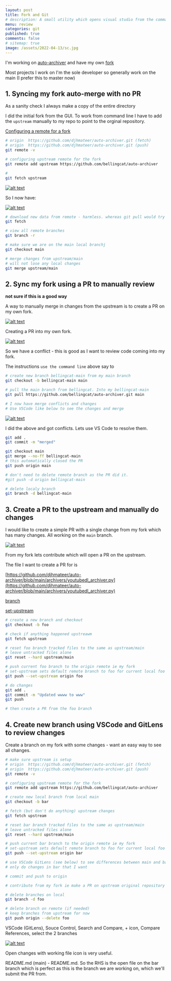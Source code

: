```yaml
---
layout: post
title: Fork and Git 
# description: A small utility which opens visual studio from the command shell looking for a `.sln` file in the current directory. Updating to .NET6
menu: review
categories: git
published: true 
comments: false     
# sitemap: true
image: /assets/2022-04-13/sc.jpg
---
```

<!-- [![alt text](/assets/2022-03-09/vsc.jpg "desktop"){:width="500px"}](/assets/2022-03-09/vsc.jpg) -->
<!-- [![alt text](/assets/2022-03-10/down.jpg "desktop")](/assets/2022-03-10/down.jpg) -->

I'm working on [auto-archiver](https://github.com/bellingcat/auto-archiver) and have my own [fork](https://github.com/djhmateer/auto-archiver)

Most projects I work on I'm the sole developer so generally work on the main (I prefer this to master now)

## 1. Syncing my fork auto-merge with no PR

As a sanity check I always make a copy of the entire directory

I did the initial fork from the GUI. To work from command line I have to add the `upstream` manually to my repo to point to the orginal repository.

[Configuring a remote for a fork](https://docs.github.com/en/pull-requests/collaborating-with-pull-requests/working-with-forks/configuring-a-remote-for-a-fork)

```bash
# origin  https://github.com/djhmateer/auto-archiver.git (fetch)
# origin  https://github.com/djhmateer/auto-archiver.git (push)
git remote -v

# configuring upstream remote for the fork
git remote add upstream https://github.com/bellingcat/auto-archiver

#
git fetch upstream
```

[![alt text](/assets/2022-04-27/fetch.jpg "desktop")](/assets/2022-04-27/fetch.jpg)

So I now have:

[![alt text](/assets/2022-04-27/branch.jpg "desktop")](/assets/2022-04-27/branch.jpg)

```bash
# download new data from remote - harmless. whereas git pull would try to integrate and merge
git fetch

# view all remote branches
git branch -r

# make sure we are on the main local branchj
git checkout main

# merge changes from upstream/main
# will not lose any local changes
git merge upstream/main
```

## 2. Sync my fork using a PR to manually review

**not sure if this is a good way**

A way to manually merge in changes from the upstream is to create a PR on my own fork.

[![alt text](/assets/2022-04-27/ui.jpg "desktop")](/assets/2022-04-27/ui.jpg)

Creating a PR into my own fork.

[![alt text](/assets/2022-04-27/conflict.jpg "desktop")](/assets/2022-04-27/conflict.jpg)

So we have a conflict - this is good as I want to review code coming into my fork.

The instructions `use the command line` above say to

```bash
# create new branch bellingcat-main from my main branch
git checkout -b bellingcat-main main

# pull the main branch from bellingcat. Into my bellingcat-main
git pull https://github.com/bellingcat/auto-archiver.git main

# I now have merge conflicts and changes
# Use VSCode like below to see the changes and merge
```

[![alt text](/assets/2022-04-27/vscode.jpg "desktop")](/assets/2022-04-27/vscode.jpg)

I did the above and got conflicts. Lets use VS Code to resolve them. 

```bash
git add .
git commit -m "merged"

git checkout main
git merge --no-ff bellingcat-main
# this automatically closed the PR
git push origin main

# don't need to delete remote branch as the PR did it.
#git push -d origin bellingcat-main

# delete localy branch
git branch -d bellingcat-main

```

## 3. Create a PR to the upstream and manually do changes

I would like to create a simple PR with a single change from my fork which has many changes. All working on the `main` branch.

[![alt text](/assets/2022-04-27/pr.jpg "desktop")](/assets/2022-04-27/pr.jpg)

From my fork lets contribute which will open a PR on the upstream.

The file I want to create a PR for is

[https://github.com/djhmateer/auto-archiver/blob/main/archivers/youtubedl_archiver.py](https://github.com/djhmateer/auto-archiver/blob/main/archivers/youtubedl_archiver.py)

[branch](https://stackoverflow.com/questions/38004838/git-how-to-ensure-new-branch-is-based-on-upstream-master)

[set-upstream](https://stackoverflow.com/questions/37770467/why-do-i-have-to-git-push-set-upstream-origin-branch)

```bash
# create a new branch and checkout
git checkout -b foo

# check if anything happened upstreawm
git fetch upstream

# reset foo branch tracked files to the same as upstream/main
# leave untracked files alone
git reset --hard upstream/main

# push current foo branch to the origin remote ie my fork
# set-upstream sets default remote branch to foo for current local foo branch
git push --set-upstream origin foo 

# do changes
git add .
git commit -m "Updated wwww to www"
git push

# then create a PR from the foo branch
```

## 4. Create new branch using VSCode and GitLens to review changes 

Create a branch on my fork with some changes - want an easy way to see all changes.


```bash
# make sure upstream is setup
# origin  https://github.com/djhmateer/auto-archiver.git (fetch)
# origin  https://github.com/djhmateer/auto-archiver.git (push)
git remote -v

# configuring upstream remote for the fork
git remote add upstream https://github.com/bellingcat/auto-archiver

# create new local branch from local main
git checkout -b bar

# fetch (but don't do anything) upstream changes
git fetch upstream

# reset bar branch tracked files to the same as upstream/main
# leave untracked files alone
git reset --hard upstream/main

# push current bar branch to the origin remote ie my fork
# set-upstream sets default remote branch to foo for current local foo branch
git push --set-upstream origin bar 

# use VSCode GitLens (see below) to see differences between main and bar (ie upstream/main)
# only do changes in bar that I want

# commit and push to origin

# contribute from my fork ie make a PR on upstream original repository

# delete branches on local
git branch -d foo

# delete branch on remote (if needed)
# keep branches from upstream for now
git push origin --delete foo
```

VSCode (GitLens), Souce Control, Search and Compare,  + icon, Compare References, select the 2 branches

[![alt text](/assets/2022-04-27/comp.jpg "desktop")](/assets/2022-04-27/comp.jpg)

Open changes with working file icon is very useful.

README.md (main) - README.md. So the RHS is the open file on the bar branch which is perfect as this is the branch we are working on, which we'll submit the PR from.

